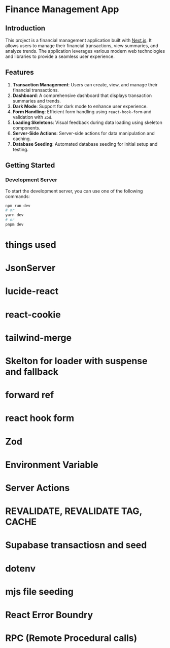 # Finance Management App

## Introduction

This project is a financial management application built with [Next.js](https://nextjs.org/). It allows users to manage their financial transactions, view summaries, and analyze trends. The application leverages various modern web technologies and libraries to provide a seamless user experience.

## Features

1. **Transaction Management**: Users can create, view, and manage their financial transactions.
2. **Dashboard**: A comprehensive dashboard that displays transaction summaries and trends.
3. **Dark Mode**: Support for dark mode to enhance user experience.
4. **Form Handling**: Efficient form handling using `react-hook-form` and validation with `Zod`.
5. **Loading Skeletons**: Visual feedback during data loading using skeleton components.
6. **Server-Side Actions**: Server-side actions for data manipulation and caching.
7. **Database Seeding**: Automated database seeding for initial setup and testing.

## Getting Started

### Development Server

To start the development server, you can use one of the following commands:

```bash
npm run dev
# or
yarn dev
# or
pnpm dev
```


# things used

# JsonServer

# lucide-react

# react-cookie

# tailwind-merge

# Skelton for loader with suspense and fallback

# forward ref

# react hook form

# Zod

# Environment Variable

# Server Actions

# REVALIDATE, REVALIDATE TAG, CACHE

# Supabase transactiosn and seed

# dotenv

# mjs file seeding

# React Error Boundry

# RPC (Remote Procedural calls)